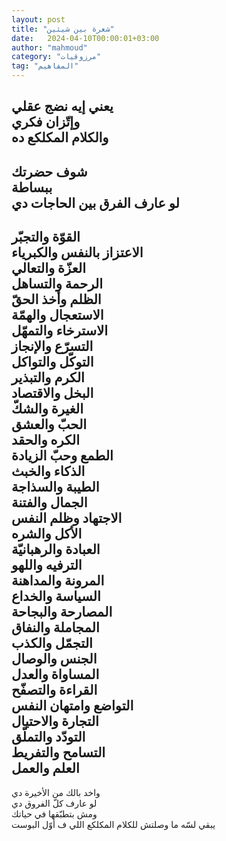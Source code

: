 ```yaml
---
layout: post
title: "شعرة بين شيئين"
date:   2024-04-10T00:00:01+03:00
author: "mahmoud"
category: "مرزوقيات"
tag: "المفاهيم"
---
```



يعني إيه نضج عقلي  
وإتّزان فكري  
والكلام المكلكع ده  
-  
شوف حضرتك  
ببساطة  
لو عارف الفرق بين الحاجات دي  
-  
القوّة والتجبّر  
الاعتزاز بالنفس والكبرياء  
العزّة والتعالي  
الرحمة والتساهل  
الظلم وأخذ الحقّ  
الاستعجال والهمّة  
الاسترخاء والتمهّل  
التسرّع والإنجاز  
التوكّل والتواكل  
الكرم والتبذير  
البخل والاقتصاد  
الغيرة والشكّ  
الحبّ والعشق  
الكره والحقد  
الطمع وحبّ الزيادة  
الذكاء والخبث  
الطيبة والسذاجة  
الجمال والفتنة  
الاجتهاد وظلم النفس  
الأكل والشره  
العبادة والرهبانيّة  
الترفيه واللهو  
المرونة والمداهنة  
السياسة والخداع  
المصارحة والبجاحة  
المجاملة والنفاق  
التجمّل والكذب  
الجنس والوصال  
المساواة والعدل  
القراءة والتصفّح  
التواضع وامتهان النفس  
التجارة والاحتيال  
التودّد والتملّق  
التسامح والتفريط  
العلم والعمل  
-  
واخد بالك من الأخيرة دي  
لو عارف كلّ الفروق دي  
ومش بتطبّقها في حياتك  
يبقي لسّه ما وصلتش للكلام المكلكع اللي ف أوّل
البوست

